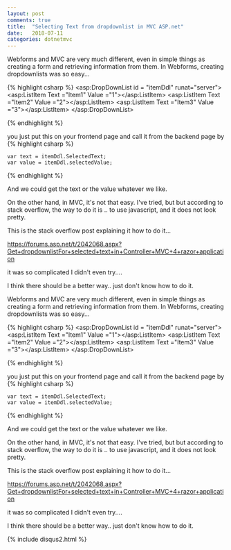 ```yaml
---
layout: post
comments: true
title:  "Selecting Text from dropdownlist in MVC ASP.net"
date:   2018-07-11
categories: dotnetmvc
---
```


Webforms and MVC are very much different, even in simple things as creating a form and retrieving information from them.
In Webforms, creating dropdownlists was so easy...

{% highlight csharp %}
	<asp:DropDownList id = "itemDdl" runat="server">
		<asp:ListItem Text ="Item1" Value ="1"></asp:ListItem>
     		<asp:ListItem Text ="Item2" Value ="2"></asp:ListItem>
		<asp:ListItem Text ="Item3" Value ="3"></asp:ListItem>
	</asp:DropDownList>

{% endhighlight %}

you just put this on your frontend page and call it from the backend page by 
{% highlight csharp %}

	var text = itemDdl.SelectedText;
	var value = itemDdl.selectedValue;

{% endhighlight %}

And we could get the text or the value  whatever we like.

On the other hand, in MVC, it's not that easy.
I've tried, but but according to stack overflow, 
the way to do it is .. to use javascript, and it does not look pretty.

This is the stack overflow post explaining it how to do it...

https://forums.asp.net/t/2042068.aspx?Get+dropdownlistFor+selected+text+in+Controller+MVC+4+razor+application

it was so complicated I didn't even try.... 

I think there should be a better way.. 
just don't know how to do it.

Webforms and MVC are very much different, even in simple things as creating a form and retrieving information from them.
In Webforms, creating dropdownlists was so easy...

{% highlight csharp %}
	<asp:DropDownList id = "itemDdl" runat="server">
		<asp:ListItem Text ="Item1" Value ="1"></asp:ListItem>
     		<asp:ListItem Text ="Item2" Value ="2"></asp:ListItem>
		<asp:ListItem Text ="Item3" Value ="3"></asp:ListItem>
	</asp:DropDownList>

{% endhighlight %}

you just put this on your frontend page and call it from the backend page by 
{% highlight csharp %}

	var text = itemDdl.SelectedText;
	var value = itemDdl.selectedValue;

{% endhighlight %}

And we could get the text or the value  whatever we like.

On the other hand, in MVC, it's not that easy.
I've tried, but but according to stack overflow, 
the way to do it is .. to use javascript, and it does not look pretty.

This is the stack overflow post explaining it how to do it...

https://forums.asp.net/t/2042068.aspx?Get+dropdownlistFor+selected+text+in+Controller+MVC+4+razor+application

it was so complicated I didn't even try.... 

I think there should be a better way.. 
just don't know how to do it.


{% include disqus2.html %}